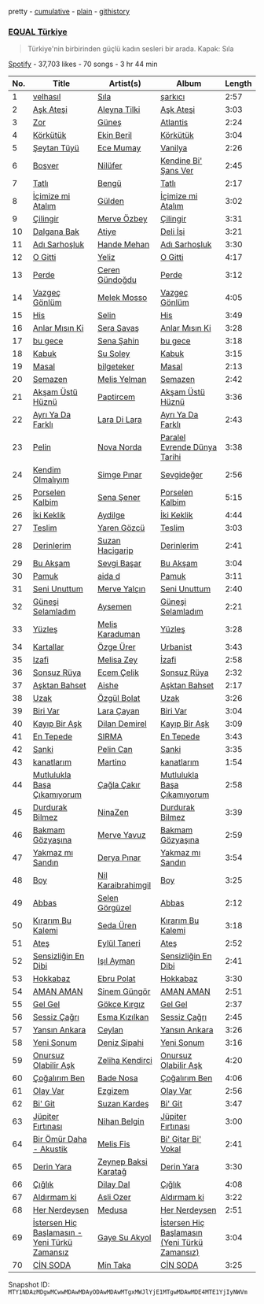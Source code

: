 pretty - [cumulative](/playlists/cumulative/37i9dQZF1DX3aD9A9aINSs.md) - [plain](/playlists/plain/37i9dQZF1DX3aD9A9aINSs) - [githistory](https://github.githistory.xyz/mackorone/spotify-playlist-archive/blob/main/playlists/plain/37i9dQZF1DX3aD9A9aINSs)

### [EQUAL Türkiye](https://open.spotify.com/playlist/37i9dQZF1DX3aD9A9aINSs)

> Türkiye'nin birbirinden güçlü kadın sesleri bir arada\. Kapak: Sıla

[Spotify](https://open.spotify.com/user/spotify) - 37,703 likes - 70 songs - 3 hr 44 min

| No. | Title | Artist(s) | Album | Length |
|---|---|---|---|---|
| 1 | [velhasıl](https://open.spotify.com/track/2h8yD1Tz2HHZtrALa4CA6l) | [Sıla](https://open.spotify.com/artist/5gFPi3KWXEwA9bLEO47Ow0) | [şarkıcı](https://open.spotify.com/album/2yXeZdW1B4KXNSO5pUdFdJ) | 2:57 |
| 2 | [Aşk Ateşi](https://open.spotify.com/track/6OyI9DS9cDmrnDm6hdBJoJ) | [Aleyna Tilki](https://open.spotify.com/artist/4ckLjJztj53Ifid7WHweBn) | [Aşk Ateşi](https://open.spotify.com/album/34BUngkf7KByVukyEEVC1V) | 3:03 |
| 3 | [Zor](https://open.spotify.com/track/6hH3wEL3gFC6ObJqDsWqUD) | [Güneş](https://open.spotify.com/artist/0L3wrFI3QcbXAvFL7IaPQX) | [Atlantis](https://open.spotify.com/album/566tAtCOlz9yNPsXdXZDsr) | 2:24 |
| 4 | [Körkütük](https://open.spotify.com/track/1uMohHNqEbm8V83SggibCe) | [Ekin Beril](https://open.spotify.com/artist/1sJ90imre0sj4Kj4a8xyXp) | [Körkütük](https://open.spotify.com/album/08yIxDqlXzHOX6kKUhkgiE) | 3:04 |
| 5 | [Şeytan Tüyü](https://open.spotify.com/track/6E4KPnQAABLzlUru27GFL8) | [Ece Mumay](https://open.spotify.com/artist/5FK1YzcREfjBuxM8i7UtBe) | [Vanilya](https://open.spotify.com/album/0cGkhJpfP1JQhibRTPiTZc) | 2:26 |
| 6 | [Boşver](https://open.spotify.com/track/1npC14NMSOGVoVzL7bpm87) | [Nilüfer](https://open.spotify.com/artist/3iVIrcJmrV7GawrxVWsBUF) | [Kendine Bi' Şans Ver](https://open.spotify.com/album/3qtvFeJr2OS9Oi7mL3n60E) | 2:45 |
| 7 | [Tatlı](https://open.spotify.com/track/3SYoMgMYklcLdf8G1F2hp5) | [Bengü](https://open.spotify.com/artist/6wxh9aTFgTS4OiyYlnQBq6) | [Tatlı](https://open.spotify.com/album/1f6UmLgdYtwuJNU4IijyEN) | 2:17 |
| 8 | [İçimize mi Atalım](https://open.spotify.com/track/5zkrTbCxeD8121JI3ObSaa) | [Gülden](https://open.spotify.com/artist/1aQhhnH3sUteqgE1EbmPec) | [İçimize mi Atalım](https://open.spotify.com/album/70cpvVMptHtn4dvcYlVN6x) | 3:02 |
| 9 | [Çilingir](https://open.spotify.com/track/2cfIHytcY8luo9kgK8iLQA) | [Merve Özbey](https://open.spotify.com/artist/74IYRdqa9EFKMMXUIjGyxM) | [Çilingir](https://open.spotify.com/album/2WfjWzP7TYXT2Xd1IBWdrF) | 3:31 |
| 10 | [Dalgana Bak](https://open.spotify.com/track/1hMJ8bsT4BETNdnVNXXJPm) | [Atiye](https://open.spotify.com/artist/56g1u3Bu0S5072aksxyBei) | [Deli İşi](https://open.spotify.com/album/0B5FbJkD6IjCbUojtPlAcm) | 3:21 |
| 11 | [Adı Sarhoşluk](https://open.spotify.com/track/02mCdrudBVzT9GcJyybhFD) | [Hande Mehan](https://open.spotify.com/artist/1u3WUGLV2ZGPvwkfdvgZFl) | [Adı Sarhoşluk](https://open.spotify.com/album/3aN7wVngATckF1oWJJeP4L) | 3:30 |
| 12 | [O Gitti](https://open.spotify.com/track/7J9yeymmSFflJZTD4bbmsr) | [Yeliz](https://open.spotify.com/artist/3Oebtq87rysNEKW2bKMHoH) | [O Gitti](https://open.spotify.com/album/2MzZMcB4D2VqBhaXxxlaqa) | 4:17 |
| 13 | [Perde](https://open.spotify.com/track/2Ml9E8pXkfZxi2AdY9olqd) | [Ceren Gündoğdu](https://open.spotify.com/artist/2t6i0lQOkrmuIInzYZFM90) | [Perde](https://open.spotify.com/album/5hBWWl9MZqmmnvNaQDhN7r) | 3:12 |
| 14 | [Vazgeç Gönlüm](https://open.spotify.com/track/1YLIBYZtLUfJicAlw3OJDr) | [Melek Mosso](https://open.spotify.com/artist/5IAxUWLiTMsvc1oWPrczNj) | [Vazgeç Gönlüm](https://open.spotify.com/album/6Ldc07C46RLNYMoNUTGNMP) | 4:05 |
| 15 | [His](https://open.spotify.com/track/6bRwh3cskYWuCfzQzpsqmg) | [Selin](https://open.spotify.com/artist/5xkqotsRPu6KQ4PiWjSGQf) | [His](https://open.spotify.com/album/0L58boxRzxjiyKdYmRrI2t) | 3:49 |
| 16 | [Anlar Mısın Ki](https://open.spotify.com/track/2ITNw7z3CRSF9nEqOk1qPs) | [Sera Savaş](https://open.spotify.com/artist/0ZJEJs5ckjTCpL7BpyAHAF) | [Anlar Mısın Ki](https://open.spotify.com/album/35ueugvWjyRjCQxqWATO5u) | 3:28 |
| 17 | [bu gece](https://open.spotify.com/track/41h5gsZLVrWcuqYI45UM8e) | [Sena Şahin](https://open.spotify.com/artist/40VwjQ6yxDV90bjbDU124W) | [bu gece](https://open.spotify.com/album/3qUqGPFqnKdFOzXmWAdwq3) | 3:18 |
| 18 | [Kabuk](https://open.spotify.com/track/2ZPCzGhifU3FPtvpmffEav) | [Su Soley](https://open.spotify.com/artist/0dtUUdWmcV3TecbEICZ3A8) | [Kabuk](https://open.spotify.com/album/0TBUn2ikXwgE2YUuRVfULC) | 3:15 |
| 19 | [Masal](https://open.spotify.com/track/1w7grf1NrBv4SAw7FAepB6) | [bilgeteker](https://open.spotify.com/artist/4rD6EbWSKCTd59j1B7U7MI) | [Masal](https://open.spotify.com/album/1JFuEctCbH2RPBjeY8kjIh) | 2:13 |
| 20 | [Semazen](https://open.spotify.com/track/1qOWTtSob8vMJRwbKEGbk6) | [Melis Yelman](https://open.spotify.com/artist/5293MFbMbXTTvCZP8hezDv) | [Semazen](https://open.spotify.com/album/6TG4zRMDMfYRGKqjOF8ozH) | 2:42 |
| 21 | [Akşam Üstü Hüznü](https://open.spotify.com/track/69WDl7ZWKuf24NzZQYRsjR) | [Paptircem](https://open.spotify.com/artist/6c5OFegHscPZXitA884R1b) | [Akşam Üstü Hüznü](https://open.spotify.com/album/0eHK8sliyDd25CSlxscHlZ) | 3:36 |
| 22 | [Ayrı Ya Da Farklı](https://open.spotify.com/track/1h1UJCkG9g8NYTWU7o9Ni8) | [Lara Di Lara](https://open.spotify.com/artist/1PucedvNGJCNh6d3k9xXf5) | [Ayrı Ya Da Farklı](https://open.spotify.com/album/6EOUN3FAdU2XOWaxkCPIqD) | 2:43 |
| 23 | [Pelin](https://open.spotify.com/track/30g6Yv8DzHIs61vks3plGL) | [Nova Norda](https://open.spotify.com/artist/0A5AyLcMXZRmLE7i2maS0R) | [Paralel Evrende Dünya Tarihi](https://open.spotify.com/album/1ZbvCC3eho3J20iwjSaIBv) | 3:38 |
| 24 | [Kendim Olmalıyım](https://open.spotify.com/track/2haf5maOdgzpKpjgIwV5h3) | [Simge Pınar](https://open.spotify.com/artist/3LaMLuHw30v7Smtt3mcrjE) | [Sevgideğer](https://open.spotify.com/album/74yjPAHU9nXUlx12OWF4UZ) | 2:56 |
| 25 | [Porselen Kalbim](https://open.spotify.com/track/7z5rmdisSV8GmWCnrOd1HU) | [Sena Şener](https://open.spotify.com/artist/7CW2eGwAuElNq09rVtZYsM) | [Porselen Kalbim](https://open.spotify.com/album/2TYt9I16VcjqPaSxJXYTLD) | 5:15 |
| 26 | [İki Keklik](https://open.spotify.com/track/0WPDAe8HplTedFjDRMsV7Z) | [Aydilge](https://open.spotify.com/artist/0cjA9XY1jx3RlniZbMkCWy) | [İki Keklik](https://open.spotify.com/album/1HF4l5pBdw6R9fOmOGl2MU) | 4:44 |
| 27 | [Teslim](https://open.spotify.com/track/2IZt6ZlNYjib3QQqeyYOg9) | [Yaren Gözcü](https://open.spotify.com/artist/4R6VkmBQe4G6oImsuu11Pa) | [Teslim](https://open.spotify.com/album/1vrhHSxbMAbrm0AkGTb6zR) | 3:03 |
| 28 | [Derinlerim](https://open.spotify.com/track/0sO6XAPG3JEoJeGXUgyVYU) | [Suzan Hacigarip](https://open.spotify.com/artist/70sxCmeoRmcpTdH4atqPDV) | [Derinlerim](https://open.spotify.com/album/2yJDiyp0n2eAaOpB2Z9eQp) | 2:41 |
| 29 | [Bu Akşam](https://open.spotify.com/track/4S3MYtUZrLZ3yFYDsTUGv4) | [Sevgi Başar](https://open.spotify.com/artist/75GPpiF0Z7Fd7RkY2H8XfV) | [Bu Akşam](https://open.spotify.com/album/2dK17iv37UCqsUN4zwJ5VE) | 3:04 |
| 30 | [Pamuk](https://open.spotify.com/track/5mBeeLgD2iAjnGjiSXig4W) | [aida d](https://open.spotify.com/artist/1FNLoK6PX8Jg7GU23vrZ3v) | [Pamuk](https://open.spotify.com/album/28kJKbmmewe1KRyuuQl9OC) | 3:11 |
| 31 | [Seni Unuttum](https://open.spotify.com/track/1gYZAE4Dsb0DLAoybL9gCU) | [Merve Yalçın](https://open.spotify.com/artist/3hz9oj5H2C1iTejt5IQpW2) | [Seni Unuttum](https://open.spotify.com/album/6PIFrNfsOyOH6HbikbZ1SA) | 2:40 |
| 32 | [Güneşi Selamladım](https://open.spotify.com/track/2NdIcYKZ6rnLbpNcRxwbOc) | [Aysemen](https://open.spotify.com/artist/5yWs6I0NML8oUMCdIiKh8s) | [Güneşi Selamladım](https://open.spotify.com/album/7g0KKt7Ex9fSHN4r3q65Rm) | 2:21 |
| 33 | [Yüzleş](https://open.spotify.com/track/6424iv3eRgNPKASeIv6qBU) | [Melis Karaduman](https://open.spotify.com/artist/0aM5REcXSL40rNGsyCSxNG) | [Yüzleş](https://open.spotify.com/album/7yamlkwXwz36oBJuMufS9I) | 3:28 |
| 34 | [Kartallar](https://open.spotify.com/track/4myT7ubD40ZT0BZQFC4QrL) | [Özge Ürer](https://open.spotify.com/artist/6mjeHIMr7MLnXYsrGAwLns) | [Urbanist](https://open.spotify.com/album/4LdeFAIdHCQ9Zujf6TeaCG) | 3:43 |
| 35 | [Izafi](https://open.spotify.com/track/1Pqp6OZmNyxFae2U2nYwwH) | [Melisa Zey](https://open.spotify.com/artist/1FNdc4PQxmYAWMG7tp5t4D) | [İzafi](https://open.spotify.com/album/47DmZzcy6AJUYGXZfTTTHD) | 2:58 |
| 36 | [Sonsuz Rüya](https://open.spotify.com/track/7uLX2bWFHZ0fVNZsjDVHS0) | [Ecem Çelik](https://open.spotify.com/artist/68r0aYfdloC1g0epYmZgyb) | [Sonsuz Rüya](https://open.spotify.com/album/744tdBpHMRLL9FWi3asErL) | 2:32 |
| 37 | [Aşktan Bahset](https://open.spotify.com/track/5wplTLOEDH8GX628d0KU5B) | [Aishe](https://open.spotify.com/artist/0O4H5buGzNVQ9wp334e1wg) | [Aşktan Bahset](https://open.spotify.com/album/7B4tyrOaioI23PloeC7TZn) | 2:17 |
| 38 | [Uzak](https://open.spotify.com/track/5FVtaNFO5eG6q2lfCDCoII) | [Özgül Bolat](https://open.spotify.com/artist/5UMWL8f13kCuN1ugdtyOiZ) | [Uzak](https://open.spotify.com/album/1oFWx3Jtr33hMrxvg2i6mJ) | 3:26 |
| 39 | [Biri Var](https://open.spotify.com/track/0lFFAKGRqA0Qh8ZBBJoEvy) | [Lara Çayan](https://open.spotify.com/artist/2J5Z5Gc2pgD0sdxj8qiTXO) | [Biri Var](https://open.spotify.com/album/64tQWKk4ULiPpNDyr6hZ3a) | 3:04 |
| 40 | [Kayıp Bir Aşk](https://open.spotify.com/track/1LpPrDmuau5WJTnl3mcZoS) | [Dilan Demirel](https://open.spotify.com/artist/5Mgha0Ds9HHwUzkEcbTxIS) | [Kayıp Bir Aşk](https://open.spotify.com/album/54nKkr49RLwoQtOi5Cx3XK) | 3:09 |
| 41 | [En Tepede](https://open.spotify.com/track/7ywDrGlbVMFhKigmKfRtqC) | [SIRMA](https://open.spotify.com/artist/2fYZQJ1iohAImNGjuZoFrz) | [En Tepede](https://open.spotify.com/album/5uh85s7BzfC2F6i5MU0N4t) | 3:43 |
| 42 | [Sanki](https://open.spotify.com/track/0ICRlixcaYcp3RRrtjbKEo) | [Pelin Can](https://open.spotify.com/artist/77W13pyh6YzaAVeRnedRHh) | [Sanki](https://open.spotify.com/album/5eie93xidtdXcFUVadBLJS) | 3:35 |
| 43 | [kanatlarım](https://open.spotify.com/track/5kYuBQoh1LRHojNp3yoLiz) | [Martino](https://open.spotify.com/artist/45snXmB203Ip6IDMg5B9BK) | [kanatlarım](https://open.spotify.com/album/6YjvAcxlnQtC587z3YbnWM) | 1:54 |
| 44 | [Mutlulukla Başa Çıkamıyorum](https://open.spotify.com/track/3rdHNW93muEw4wWzuCUSKu) | [Çağla Çakır](https://open.spotify.com/artist/2UXHYOYOfSXyGHHRJYZU7N) | [Mutlulukla Başa Çıkamıyorum](https://open.spotify.com/album/2o2tszOB6AfVoVTeXBWTdy) | 2:58 |
| 45 | [Durdurak Bilmez](https://open.spotify.com/track/5xZi0Pt2bAx5bHH5ggrxak) | [NinaZen](https://open.spotify.com/artist/6kHWhHGhq0AYl9wx4vqpoO) | [Durdurak Bilmez](https://open.spotify.com/album/2WlMTUCTaLHXC9Gimr6LAy) | 3:39 |
| 46 | [Bakmam Gözyaşına](https://open.spotify.com/track/7vEcqt1SkOArHmqdODKzEI) | [Merve Yavuz](https://open.spotify.com/artist/1XDB3Z3o3zlgYN9dqEP5Rw) | [Bakmam Gözyaşına](https://open.spotify.com/album/3dr5I4RU7qaR5jaFNYsHpB) | 2:59 |
| 47 | [Yakmaz mı Sandın](https://open.spotify.com/track/2PeKyrMCCd57vhXbpF3Yfv) | [Derya Pınar](https://open.spotify.com/artist/6ZA2sVaMsiaGsrMETOhxWh) | [Yakmaz mı Sandın](https://open.spotify.com/album/29oxZT4ioOnaWMpUafrg6t) | 3:54 |
| 48 | [Boy](https://open.spotify.com/track/5YiQ8Z8WGT0qX4tF88JyHY) | [Nil Karaibrahimgil](https://open.spotify.com/artist/1PpRPZXSS5ka7m5NW2TO7q) | [Boy](https://open.spotify.com/album/6BCnCaS3ElZkcG1j8rblX9) | 3:25 |
| 49 | [Abbas](https://open.spotify.com/track/6USpLMtQEtS5TAp9WyMDKE) | [Selen Görgüzel](https://open.spotify.com/artist/6bVaa6KTaSw9OL2nY81B8k) | [Abbas](https://open.spotify.com/album/0AFkZPu9UohFd6psthR7zB) | 2:12 |
| 50 | [Kırarım Bu Kalemi](https://open.spotify.com/track/7vGKoVwR9uhR3WNJJGXE4K) | [Seda Üren](https://open.spotify.com/artist/3NSgMEsEo8y8vtz3WtE22G) | [Kırarım Bu Kalemi](https://open.spotify.com/album/3C83nrWA2uC1JTgHGmpNUS) | 3:18 |
| 51 | [Ateş](https://open.spotify.com/track/1bkCpvWN4B8yaTdDzAcbrL) | [Eylül Taneri](https://open.spotify.com/artist/1ROYPZpzWoKwyD7rBS3gRP) | [Ateş](https://open.spotify.com/album/5dO5elwvH1YauW47qUyxLm) | 2:52 |
| 52 | [Sensizliğin En Dibi](https://open.spotify.com/track/2nHgoiH9eW1Xov9m4QpogQ) | [Işıl Ayman](https://open.spotify.com/artist/5q6bMEU5EbDAOrTFUvOsC0) | [Sensizliğin En Dibi](https://open.spotify.com/album/0aDJiLQRVzWYD0JkYZawDZ) | 2:41 |
| 53 | [Hokkabaz](https://open.spotify.com/track/4lVFlUrfaAItEZhcBwkTPQ) | [Ebru Polat](https://open.spotify.com/artist/75qHhz1dcbPw1jNllzGsT9) | [Hokkabaz](https://open.spotify.com/album/4m6SskCzOKxcGGgPnSgNrk) | 3:30 |
| 54 | [AMAN AMAN](https://open.spotify.com/track/7iBY1B75UxGIfZJN3Ya2q2) | [Sinem Güngör](https://open.spotify.com/artist/1vTXBkyauHdQNZGts985Vj) | [AMAN AMAN](https://open.spotify.com/album/4Amlyo6pPUnqWsg5nb4uTX) | 2:51 |
| 55 | [Gel Gel](https://open.spotify.com/track/5lCPsyfcoOrLEKa9s47vur) | [Gökçe Kırgız](https://open.spotify.com/artist/4ByD5ORLo9bbAzCJA8PnSd) | [Gel Gel](https://open.spotify.com/album/5b7Xzbv6PxrgLZ6f6uTPp7) | 2:37 |
| 56 | [Sessiz Çağrı](https://open.spotify.com/track/2ZUxeF2DwhEQzPa9XzePXS) | [Esma Kızılkan](https://open.spotify.com/artist/1teZX7x5sbYoYbfBBHvQLO) | [Sessiz Çağrı](https://open.spotify.com/album/1AtazvOwlaVaDzIGUd9Mzo) | 2:45 |
| 57 | [Yansın Ankara](https://open.spotify.com/track/3358QrlXR9TpngbQ96f4nX) | [Ceylan](https://open.spotify.com/artist/396gqBt8a2NN7gXtDWF7AJ) | [Yansın Ankara](https://open.spotify.com/album/44XRJFfdnTIf0R4V5qBmZD) | 3:26 |
| 58 | [Yeni Sonum](https://open.spotify.com/track/4ldNVv9YeIn1P2vlXHn2LM) | [Deniz Sipahi](https://open.spotify.com/artist/1WOJxQ5Ak6N4Fy9B8WcqNg) | [Yeni Sonum](https://open.spotify.com/album/4KUUoado4uAQ0nFu2Y5XNz) | 3:16 |
| 59 | [Onursuz Olabilir Aşk](https://open.spotify.com/track/5YPs5Q1saRKYEy1f9OmbpQ) | [Zeliha Kendirci](https://open.spotify.com/artist/1tj04w94VsrbwmTDVdqgGf) | [Onursuz Olabilir Aşk](https://open.spotify.com/album/38df0EFqtmLRBVk0MKpP21) | 4:20 |
| 60 | [Çoğalırım Ben](https://open.spotify.com/track/5AzhuQWDFPkT0Vp92IZ7wQ) | [Bade Nosa](https://open.spotify.com/artist/1HBN8wkDHbw1cp8EX4CFpX) | [Çoğalırım Ben](https://open.spotify.com/album/3q02lRZ5puACi2mH7h89DN) | 4:06 |
| 61 | [Olay Var](https://open.spotify.com/track/4nbLV3HpjQsnMVZXZdT9M1) | [Ezgizem](https://open.spotify.com/artist/1NdFM8FxkPYwYWZl9Zr2tj) | [Olay Var](https://open.spotify.com/album/4ZCyswP1txfb8p3XXmEZiD) | 2:56 |
| 62 | [Bi' Git](https://open.spotify.com/track/71YR9bF2Oyz124frdpY9ww) | [Suzan Kardeş](https://open.spotify.com/artist/5m4JTmo5elWQ9THLDvPYmH) | [Bi' Git](https://open.spotify.com/album/0lE3YXE0DCE8AU0qN5bTG2) | 3:47 |
| 63 | [Jüpiter Fırtınası](https://open.spotify.com/track/6a9mEC7rSGVfYKZlqGcLBK) | [Nihan Belgin](https://open.spotify.com/artist/6v7zvtUlRA6xkUxFZqJnWw) | [Jüpiter Fırtınası](https://open.spotify.com/album/7F4rO5dO9rAffbyIIzVtN7) | 3:00 |
| 64 | [Bir Ömür Daha \- Akustik](https://open.spotify.com/track/5QT5HpA4EJBUKXjDzU64Dn) | [Melis Fis](https://open.spotify.com/artist/59P035Jvn8eSY86obDOHZ8) | [Bi' Gitar Bi' Vokal](https://open.spotify.com/album/2gJn7ekfTe1sFIpm5hV2Hq) | 2:41 |
| 65 | [Derin Yara](https://open.spotify.com/track/3dyyNAZxC9v4lGE6NQGRMs) | [Zeynep Baksi Karatağ](https://open.spotify.com/artist/0JQnINHQ01rwdmLEyE2d3z) | [Derin Yara](https://open.spotify.com/album/7sxqxg0fCKbmRUVPF7BeZm) | 3:30 |
| 66 | [Çığlık](https://open.spotify.com/track/4IqjM2Y942fyyAk0uF4Nkr) | [Dilay Dal](https://open.spotify.com/artist/0dgKXNAgYiDNSdMBFQEbv1) | [Çığlık](https://open.spotify.com/album/5AX67Nxhptq6vGzbjqFVDi) | 4:08 |
| 67 | [Aldırmam ki](https://open.spotify.com/track/4qvyBexTyUoZCVeMuowEHR) | [Asli Ozer](https://open.spotify.com/artist/7GPHCN0PZGJPqU0s2BIoJY) | [Aldırmam ki](https://open.spotify.com/album/7mHpCWUPO7rtRha1iKqX6h) | 3:22 |
| 68 | [Her Nerdeysen](https://open.spotify.com/track/5d4KZ6YDDBBs8uZNoKI4TS) | [Medusa](https://open.spotify.com/artist/5JuKJB6qxlhogFVQXzq9ni) | [Her Nerdeysen](https://open.spotify.com/album/5CGROw892SONS4hKevgGFB) | 2:51 |
| 69 | [İstersen Hiç Başlamasın \- Yeni Türkü Zamansız](https://open.spotify.com/track/6zpF32LZt80IEvLGMGt20s) | [Gaye Su Akyol](https://open.spotify.com/artist/0VsS7WKuNEsKGNIWuiwSyZ) | [İstersen Hiç Başlamasın \(Yeni Türkü Zamansız\)](https://open.spotify.com/album/7JhwI4DfEGzQocnMeMUGAC) | 3:04 |
| 70 | [CİN SODA](https://open.spotify.com/track/1xid8DyuDHurAdsi7BUajW) | [Min Taka](https://open.spotify.com/artist/1IXhBghuEWlU4soJjaV5gH) | [CİN SODA](https://open.spotify.com/album/3FI2drKe1fysHk09uj2PhM) | 3:25 |

Snapshot ID: `MTY1NDAzMDgwMCwwMDAwMDAyODAwMDAwMTgxMWJlYjE1MTgwMDAwMDE4MTE1YjIyNWVm`

